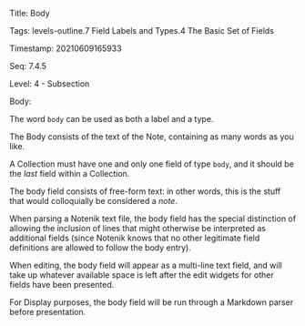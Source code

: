 Title:  Body

Tags:   levels-outline.7 Field Labels and Types.4 The Basic Set of Fields

Timestamp: 20210609165933

Seq:    7.4.5

Level:  4 - Subsection

Body: 

The word `body` can be used as both a label and a type. 

The Body consists of the text of the Note, containing as many words as you like.

A Collection must have one and only one field of type `body`, and it should be the *last* field within a Collection. 

The body field consists of free-form text: in other words, this is the stuff that would colloquially be considered a *note*. 

When parsing a Notenik text file, the body field has the special distinction of allowing the inclusion of lines that might otherwise be interpreted as additional fields (since Notenik knows that no other legitimate field definitions are allowed to follow the body entry). 

When editing, the body field will appear as a multi-line text field, and will take up whatever available space is left after  the edit widgets for other fields have been presented. 

For Display purposes, the body field will be run through a Markdown parser before presentation.
